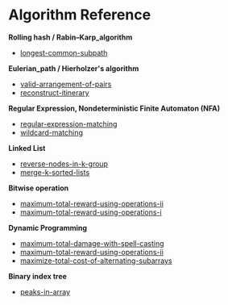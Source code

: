 # Algorithm Reference

<b>Rolling hash / Rabin–Karp_algorithm</b>

- [longest-common-subpath](hard/longest-common-subpath/README.md)

<b>Eulerian_path / Hierholzer's algorithm</b>

- [valid-arrangement-of-pairs](hard/valid-arrangement-of-pairs)
- [reconstruct-itinerary](hard/reconstruct-itinerary)

<b>Regular Expression, Nondeterministic Finite Automaton (NFA)</b>

- [regular-expression-matching](hard/regular-expression-matching)
- [wildcard-matching](hard/wildcard-matching)

<b>Linked List</b>

- [reverse-nodes-in-k-group](hard/reverse-nodes-in-k-group)
- [merge-k-sorted-lists](hard/merge-k-sorted-lists)

<b>Bitwise operation</b>

- [maximum-total-reward-using-operations-ii](hard/maximum-total-reward-using-operations-ii)
- [maximum-total-reward-using-operations-i](medium/maximum-total-reward-using-operations-i)

<b>Dynamic Programming</b>

- [maximum-total-damage-with-spell-casting](medium/maximum-total-damage-with-spell-casting)
- [maximum-total-reward-using-operations-ii](hard/maximum-total-reward-using-operations-ii)
- [maximize-total-cost-of-alternating-subarrays](medium/maximize-total-cost-of-alternating-subarrays)

<b>Binary index tree</b>

- [peaks-in-array](hard/peaks-in-array)
